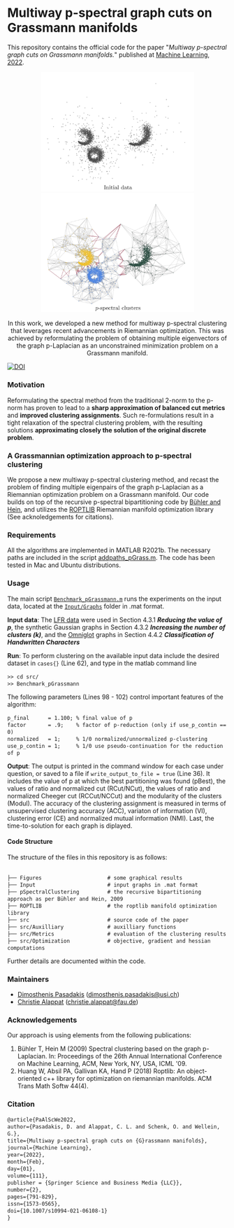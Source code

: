 # Multiway p-spectral graph cuts on Grassmann manifolds

This repository contains the official code for the paper "*Multiway p-spectral graph cuts on Grassmann manifolds.*" published at [Machine Learning, 2022](https://link.springer.com/article/10.1007/s10994-021-06108-1).

<p align="center">
  <img src="Figures/Figure_Worms_Initial_img.jpg"  alt="Initial data" width="350"/>
  <img src="Figures/Figure_Worms_Clusters_img.jpg" alt="p Clusters" width="350"/>
</p>
<center>
In this work, we developed a new method for multiway p-spectral clustering that leverages recent advancements in Riemannian optimization. This was achieved by reformulating the problem of obtaining multiple eigenvectors of the graph p-Laplacian as an unconstrained minimization problem on a Grassmann manifold.
</center>

[![DOI](https://zenodo.org/badge/541179044.svg)](https://zenodo.org/badge/latestdoi/541179044)


### Motivation

Reformulating the spectral method from the traditional 2-norm to the p-norm has proven to lead to a **sharp approximation of balanced cut metrics** and **improved clustering assignments**. Such re-formulations result in a tight relaxation of the spectral clustering problem, with the resulting solutions **approximating closely the solution of the original discrete problem**.


### A Grassmannian optimization approach to p-spectral clustering

We propose a new multiway p-spectral clustering method, and recast the problem of finding multiple eigenpairs of the graph p-Laplacian as a Riemannian optimization problem on a Grassmann manifold. Our code builds on top of the recursive p-spectral bipartitioning code by [Bühler and Hein](https://www.ml.uni-saarland.de/code/pSpectralClustering/pSpectralClustering.htm), and utilizes the [ROPTLIB](https://www.math.fsu.edu/~whuang2/Indices/index_ROPTLIB.html) Riemannian manifold optimization library (See acknoledgements for citations). 
  
### Requirements
All the algorithms are implemented in MATLAB R2021b. The necessary paths are included in the script [addpaths_pGrass.m](src/addpath_pGrass.m). The code has been tested in Mac and Ubuntu distributions.

### Usage

The main script [`Benchmark_pGrassmann.m`](src/Benchmark_pGrassmann.m) runs the experiments on the input data, located at the [`Input/Graphs`](Input/Graphs) folder in .mat format.

**Input data**: The [LFR data](https://arxiv.org/abs/0805.4770) were used in Section 4.3.1 ***Reducing the value of p***, the synthetic Gaussian graphs in Section 4.3.2 ***Increasing the number of clusters (k)***, and the [Omniglot](https://github.com/brendenlake/omniglot) graphs in Section 4.4.2 ***Classification of Handwritten Characters***


**Run**: To perform clustering on the available input data include the desired dataset in ``cases{}`` (Line 62), and type in the matlab command line
```
>> cd src/
>> Benchmark_pGrassmann
```

The following parameters (Lines 98 - 102) control important features of the algorithm:
```
p_final      = 1.100; % final value of p
factor       = .9;    % factor of p-reduction (only if use_p_contin == 0)
normalized   = 1;     % 1/0 normalized/unnormalized p-clustering
use_p_contin = 1;     % 1/0 use pseudo-continuation for the reduction of p
```
**Output**: The output is printed in the command window for each case under question, or saved to a file if ``write_output_to_file = true`` (Line 36). It includes the value of p at which the best partitioning was found (pBest), the values of ratio and normalized cut (RCut/NCut), the values of ratio and normalized Cheeger cut (RCCut/NCCut) and the modularity of the clusters (Modul). The accuracy of the clustering assignment is measured in terms of unsupervised clustering accuracy (ACC), variaton of information (VI), clustering error (CE) and normalized mutual information (NMI). Last, the time-to-solution for each graph is diplayed.

#### Code Structure

The structure of the files in this repository is as follows:
```

├── Figures                     # some graphical results
├── Input                       # input graphs in .mat format
├── pSpectralClustering         # the recursive bipartitioning approach as per Bühler and Hein, 2009
├── ROPTLIB                     # the roptlib manifold optimization library
├── src                         # source code of the paper
├── src/Auxilliary              # auxilliary functions
├── src/Metrics                 # evaluation of the clustering results
├── src/Optimization            # objective, gradient and hessian computations
```

Further details are documented within the code.


### Maintainers
- [Dimosthenis Pasadakis](https://dmspas.github.io/) ([dimosthenis.pasadakis@usi.ch](mailto:dimosthenis.pasadakis@usi.ch))
- [Christie Alappat](https://www.rrze.fau.de/1/christie-alappat/) ([christie.alappat@fau.de](mailto:christie.alappat@fau.de))

### Acknowledgements
Our approach is using elements from the following publications:
1. Bühler T, Hein M (2009) Spectral clustering based on the graph p-Laplacian. In: Proceedings of the 26th Annual International Conference on Machine Learning, ACM, New York, NY, USA, ICML '09.
2. Huang W, Absil PA, Gallivan KA, Hand P (2018) Roptlib: An object-oriented c++ library for optimization on riemannian manifolds. ACM Trans Math Softw 44(4).


### Citation

```
@article{PaAlScWe2022,
author={Pasadakis, D. and Alappat, C. L. and Schenk, O. and Wellein, G.},
title={Multiway p-spectral graph cuts on {G}rassmann manifolds},
journal={Machine Learning},
year={2022},
month={Feb},
day={01},
volume={111},
publisher = {Springer Science and Business Media {LLC}},
number={2},
pages={791-829},
issn={1573-0565},
doi={10.1007/s10994-021-06108-1}
}
```
